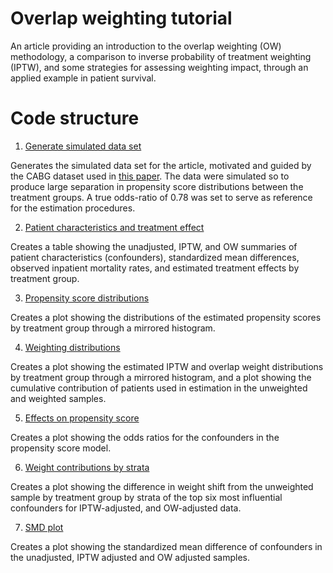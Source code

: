 # Overlap weighting tutorial

An article providing an introduction to the overlap weighting (OW) methodology, a comparison to inverse probability of treatment weighting (IPTW), and some strategies for assessing weighting impact, through an applied example in patient survival.

# Code structure

1. [Generate simulated data set](simulate_dataset.R)

Generates the simulated data set for the article, motivated and guided by the CABG dataset used in [this paper](https://academic.oup.com/ejcts/article/53/6/1112/4978231). The data were simulated so to produce large separation in propensity score distributions between the treatment groups. A true odds-ratio of 0.78 was set to serve as reference for the estimation procedures.

2. [Patient characteristics and treatment effect](table1.R)

Creates a table showing the unadjusted, IPTW, and OW summaries of patient characteristics (confounders), standardized mean differences, observed inpatient mortality rates, and estimated treatment effects by treatment group.

3. [Propensity score distributions](figure1.R)

Creates a plot showing the distributions of the estimated propensity scores by treatment group through a mirrored histogram.

4. [Weighting distributions](figure2.R)

Creates a plot showing the estimated IPTW and overlap weight distributions by treatment group through a mirrored histogram, and a plot showing the cumulative contribution of patients used in estimation in the unweighted and weighted samples.

5. [Effects on propensity score](figure3.R)

Creates a plot showing the odds ratios for the confounders in the propensity score model.

6. [Weight contributions by strata](figure4.R)

Creates a plot showing the difference in weight shift from the unweighted sample by treatment group by strata of the top six most influential confounders for IPTW-adjusted, and OW-adjusted data.

7. [SMD plot](central_image.R)

Creates a plot showing the standardized mean difference of confounders in the unadjusted, IPTW adjusted and OW adjusted samples.